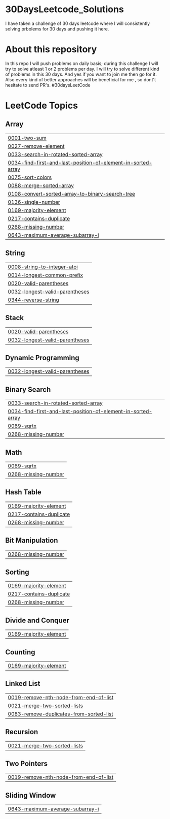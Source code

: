 # 30DaysLeetcode_Solutions
I have taken a challenge of 30 days leetcode where I will consistently solving prbolems for 30 days and pushing it here.

# About this repository
In this repo I will push problems on daily basis; during this challenge I will try to solve atleast 1 or 2 problems per day.
I will try to solve different kind of problems in this 30 days. And yes if you want to join me then go for it. Also every kind of better approaches will be beneficial for me , so dont't hesitate to send PR's. #30daysLeetCode

<!---LeetCode Topics Start-->
# LeetCode Topics
## Array
|  |
| ------- |
| [0001-two-sum](https://github.com/Souravpal08/30DaysLeetcode_Solutions/tree/master/0001-two-sum) |
| [0027-remove-element](https://github.com/Souravpal08/30DaysLeetcode_Solutions/tree/master/0027-remove-element) |
| [0033-search-in-rotated-sorted-array](https://github.com/Souravpal08/30DaysLeetcode_Solutions/tree/master/0033-search-in-rotated-sorted-array) |
| [0034-find-first-and-last-position-of-element-in-sorted-array](https://github.com/Souravpal08/30DaysLeetcode_Solutions/tree/master/0034-find-first-and-last-position-of-element-in-sorted-array) |
| [0075-sort-colors](https://github.com/Souravpal08/30DaysLeetcode_Solutions/tree/master/0075-sort-colors) |
| [0088-merge-sorted-array](https://github.com/Souravpal08/30DaysLeetcode_Solutions/tree/master/0088-merge-sorted-array) |
| [0108-convert-sorted-array-to-binary-search-tree](https://github.com/Souravpal08/30DaysLeetcode_Solutions/tree/master/0108-convert-sorted-array-to-binary-search-tree) |
| [0136-single-number](https://github.com/Souravpal08/30DaysLeetcode_Solutions/tree/master/0136-single-number) |
| [0169-majority-element](https://github.com/Souravpal08/30DaysLeetcode_Solutions/tree/master/0169-majority-element) |
| [0217-contains-duplicate](https://github.com/Souravpal08/30DaysLeetcode_Solutions/tree/master/0217-contains-duplicate) |
| [0268-missing-number](https://github.com/Souravpal08/30DaysLeetcode_Solutions/tree/master/0268-missing-number) |
| [0643-maximum-average-subarray-i](https://github.com/Souravpal08/30DaysLeetcode_Solutions/tree/master/0643-maximum-average-subarray-i) |
## String
|  |
| ------- |
| [0008-string-to-integer-atoi](https://github.com/Souravpal08/30DaysLeetcode_Solutions/tree/master/0008-string-to-integer-atoi) |
| [0014-longest-common-prefix](https://github.com/Souravpal08/30DaysLeetcode_Solutions/tree/master/0014-longest-common-prefix) |
| [0020-valid-parentheses](https://github.com/Souravpal08/30DaysLeetcode_Solutions/tree/master/0020-valid-parentheses) |
| [0032-longest-valid-parentheses](https://github.com/Souravpal08/30DaysLeetcode_Solutions/tree/master/0032-longest-valid-parentheses) |
| [0344-reverse-string](https://github.com/Souravpal08/30DaysLeetcode_Solutions/tree/master/0344-reverse-string) |
## Stack
|  |
| ------- |
| [0020-valid-parentheses](https://github.com/Souravpal08/30DaysLeetcode_Solutions/tree/master/0020-valid-parentheses) |
| [0032-longest-valid-parentheses](https://github.com/Souravpal08/30DaysLeetcode_Solutions/tree/master/0032-longest-valid-parentheses) |
## Dynamic Programming
|  |
| ------- |
| [0032-longest-valid-parentheses](https://github.com/Souravpal08/30DaysLeetcode_Solutions/tree/master/0032-longest-valid-parentheses) |
## Binary Search
|  |
| ------- |
| [0033-search-in-rotated-sorted-array](https://github.com/Souravpal08/30DaysLeetcode_Solutions/tree/master/0033-search-in-rotated-sorted-array) |
| [0034-find-first-and-last-position-of-element-in-sorted-array](https://github.com/Souravpal08/30DaysLeetcode_Solutions/tree/master/0034-find-first-and-last-position-of-element-in-sorted-array) |
| [0069-sqrtx](https://github.com/Souravpal08/30DaysLeetcode_Solutions/tree/master/0069-sqrtx) |
| [0268-missing-number](https://github.com/Souravpal08/30DaysLeetcode_Solutions/tree/master/0268-missing-number) |
## Math
|  |
| ------- |
| [0069-sqrtx](https://github.com/Souravpal08/30DaysLeetcode_Solutions/tree/master/0069-sqrtx) |
| [0268-missing-number](https://github.com/Souravpal08/30DaysLeetcode_Solutions/tree/master/0268-missing-number) |
## Hash Table
|  |
| ------- |
| [0169-majority-element](https://github.com/Souravpal08/30DaysLeetcode_Solutions/tree/master/0169-majority-element) |
| [0217-contains-duplicate](https://github.com/Souravpal08/30DaysLeetcode_Solutions/tree/master/0217-contains-duplicate) |
| [0268-missing-number](https://github.com/Souravpal08/30DaysLeetcode_Solutions/tree/master/0268-missing-number) |
## Bit Manipulation
|  |
| ------- |
| [0268-missing-number](https://github.com/Souravpal08/30DaysLeetcode_Solutions/tree/master/0268-missing-number) |
## Sorting
|  |
| ------- |
| [0169-majority-element](https://github.com/Souravpal08/30DaysLeetcode_Solutions/tree/master/0169-majority-element) |
| [0217-contains-duplicate](https://github.com/Souravpal08/30DaysLeetcode_Solutions/tree/master/0217-contains-duplicate) |
| [0268-missing-number](https://github.com/Souravpal08/30DaysLeetcode_Solutions/tree/master/0268-missing-number) |
## Divide and Conquer
|  |
| ------- |
| [0169-majority-element](https://github.com/Souravpal08/30DaysLeetcode_Solutions/tree/master/0169-majority-element) |
## Counting
|  |
| ------- |
| [0169-majority-element](https://github.com/Souravpal08/30DaysLeetcode_Solutions/tree/master/0169-majority-element) |
## Linked List
|  |
| ------- |
| [0019-remove-nth-node-from-end-of-list](https://github.com/Souravpal08/30DaysLeetcode_Solutions/tree/master/0019-remove-nth-node-from-end-of-list) |
| [0021-merge-two-sorted-lists](https://github.com/Souravpal08/30DaysLeetcode_Solutions/tree/master/0021-merge-two-sorted-lists) |
| [0083-remove-duplicates-from-sorted-list](https://github.com/Souravpal08/30DaysLeetcode_Solutions/tree/master/0083-remove-duplicates-from-sorted-list) |
## Recursion
|  |
| ------- |
| [0021-merge-two-sorted-lists](https://github.com/Souravpal08/30DaysLeetcode_Solutions/tree/master/0021-merge-two-sorted-lists) |
## Two Pointers
|  |
| ------- |
| [0019-remove-nth-node-from-end-of-list](https://github.com/Souravpal08/30DaysLeetcode_Solutions/tree/master/0019-remove-nth-node-from-end-of-list) |
## Sliding Window
|  |
| ------- |
| [0643-maximum-average-subarray-i](https://github.com/Souravpal08/30DaysLeetcode_Solutions/tree/master/0643-maximum-average-subarray-i) |
<!---LeetCode Topics End-->
 

